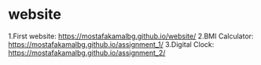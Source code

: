 # website
1.First website:
https://mostafakamalbg.github.io/website/
2.BMI Calculator:</br>
https://mostafakamalbg.github.io/assignment_1/
3.Digital Clock:</br>
https://mostafakamalbg.github.io/assignment_2/
